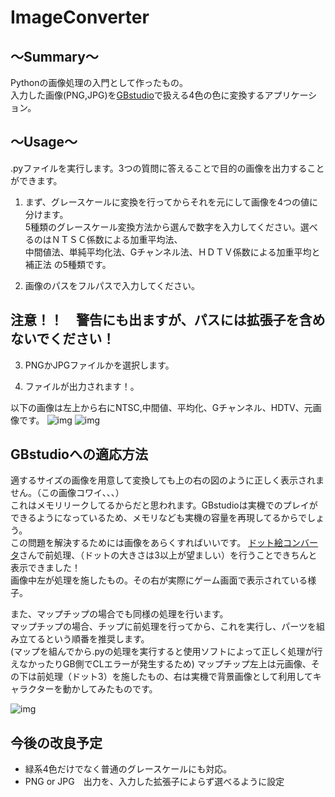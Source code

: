 # ImageConverter

## 〜Summary〜
Pythonの画像処理の入門として作ったもの。   
入力した画像(PNG,JPG)を[GBstudio](https://www.gbstudio.dev/)で扱える4色の色に変換するアプリケーション。

## 〜Usage〜
.pyファイルを実行します。3つの質問に答えることで目的の画像を出力することができます。  

1. まず、グレースケールに変換を行ってからそれを元にして画像を4つの値に分けます。  
    5種類のグレースケール変換方法から選んで数字を入力してください。選べるのはＮＴＳＣ係数による加重平均法、   
    中間値法、単純平均化法、Gチャンネル法、ＨＤＴＶ係数による加重平均と補正法 の5種類です。   

2. 画像のパスをフルパスで入力してください。   
## 注意！！　警告にも出ますが、パスには拡張子を含めないでください！

3.  PNGかJPGファイルかを選択します。

4. ファイルが出力されます！。

以下の画像は左上から右にNTSC,中間値、平均化、Gチャンネル、HDTV、元画像です。
![img](https://github.com/kzmaro/ImageConverter/blob/images/girl.png)
![img](https://github.com/kzmaro/ImageConverter/blob/images/sakura.png)

## GBstudioへの適応方法
適するサイズの画像を用意して変換しても上の右の図のように正しく表示されません。（この画像コワイ、、、）   
これはメモリリークしてるからだと思われます。GBstudioは実機でのプレイができるようになっているため、メモリなども実機の容量を再現してるからでしょう。   
この問題を解決するためには画像をあらくすればいいです。
[ドット絵コンバータ](https://app.monopro.org/pixel/)さんで前処理、（ドットの大きさは3以上が望ましい）を行うことできちんと表示できました！   
画像中左が処理を施したもの。その右が実際にゲーム画面で表示されている様子。   

また、マップチップの場合でも同様の処理を行います。   
マップチップの場合、チップに前処理を行ってから、これを実行し、パーツを組み立てるという順番を推奨します。   
(マップを組んでから.pyの処理を実行すると使用ソフトによって正しく処理が行えなかったりGB側でCLエラーが発生するため)
マップチップ左上は元画像、その下は前処理（ドット3）を施したもの、右は実機で背景画像として利用してキャラクターを動かしてみたものです。

![img](https://github.com/kzmaro/ImageConverter/blob/images/GBapply.png)

## 今後の改良予定
- 緑系4色だけでなく普通のグレースケールにも対応。
- PNG or JPG　出力を、入力した拡張子によらず選べるように設定

